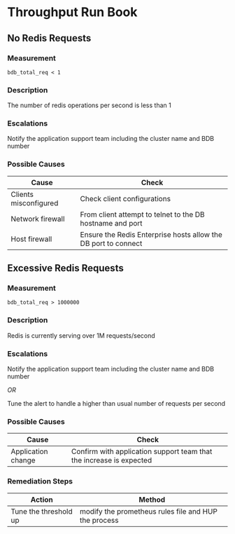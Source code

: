 # Throughput Run Book

## No Redis Requests

### Measurement

```
bdb_total_req < 1
```

### Description

The number of redis operations per second is less than 1

### Escalations

Notify the application support team including the cluster name and BDB number

### Possible Causes

Cause | Check 
--- | ---
Clients misconfigured | Check client configurations
Network firewall | From client attempt to telnet to the DB hostname and port
Host firewall | Ensure the Redis Enterprise hosts allow the DB port to connect


## Excessive Redis Requests

### Measurement

```
bdb_total_req > 1000000

```

### Description

Redis is currently serving over 1M requests/second

### Escalations

Notify the application support team including the cluster name and BDB number

*OR*

Tune the alert to handle a higher than usual number of requests per second


### Possible Causes

Cause | Check 
--- | ---
Application change | Confirm with application support team that the increase is expected

### Remediation Steps

Action | Method 
--- | ---
Tune the threshold up | modify the prometheus rules file and HUP the process
